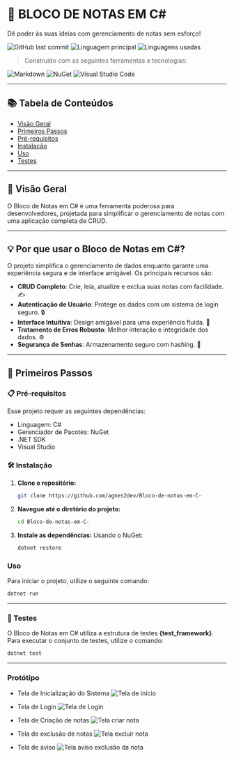 # 📝 BLOCO DE NOTAS EM C#

Dê poder às suas ideias com gerenciamento de notas sem esforço!

![GitHub last commit](https://img.shields.io/github/last-commit/agnes2dev/Bloco?label=%C3%BAltimo%20commit)
![Linguagem principal](https://img.shields.io/badge/C%23-100%25-blue)
![Linguagens usadas](https://img.shields.io/badge/Linguagens-1-blue)

> Construído com as seguintes ferramentas e tecnologias:

![Markdown](https://img.shields.io/badge/Markdown-%23000000.svg?style=flat&logo=markdown&logoColor=white)
![NuGet](https://img.shields.io/badge/NuGet-004880?style=flat&logo=nuget&logoColor=white)
![Visual Studio Code](https://img.shields.io/badge/Visual%20Studio-007ACC?style=flat&logo=visual%20studio%20code&logoColor=white)

---

## 📚 Tabela de Conteúdos
- [Visão Geral](#visão-geral)
- [Primeiros Passos](#primeiros-passos)
- [Pré-requisitos](#pré-requisitos)
- [Instalação](#instalação)
- [Uso](#uso)
- [Testes](#testes)

---

## 🌟 Visão Geral

O Bloco de Notas em C# é uma ferramenta poderosa para desenvolvedores, projetada para simplificar o gerenciamento de notas com uma aplicação completa de CRUD.

---

## 💡 Por que usar o Bloco de Notas em C#?

O projeto simplifica o gerenciamento de dados enquanto garante uma experiência segura e de interface amigável. Os principais recursos são:

- **CRUD Completo**: Crie, leia, atualize e exclua suas notas com facilidade. ✍️
- **Autenticação de Usuário**: Protege os dados com um sistema de login seguro. 🔒
- **Interface Intuitiva**: Design amigável para uma experiência fluida. 🎨
- **Tratamento de Erros Robusto**: Melhor interação e integridade dos dados. ⚙️
- **Segurança de Senhas**: Armazenamento seguro com hashing. 🔑

---

## 🚀 Primeiros Passos

### 📋 Pré-requisitos

Esse projeto requer as seguintes dependências: 

- Linguagem: C# 
- Gerenciador de Pacotes: NuGet 
- .NET SDK 
- Visual Studio 

### 🛠️ Instalação

1. **Clone o repositório:**
   ```bash
   git clone https://github.com/agnes2dev/Bloco-de-notas-em-C-
   ```

2. **Navegue até o diretório do projeto:**
   ```bash
   cd Bloco-de-notas-em-C-
   ```

3. **Instale as dependências:**
   Usando o NuGet:
   ```bash
   dotnet restore
   ```

### Uso

Para iniciar o projeto, utilize o seguinte comando:

```bash
dotnet run
```

---

### 🧪 Testes

O Bloco de Notas em C# utiliza a estrutura de testes **{test_framework}**. Para executar o conjunto de testes, utilize o comando:

```bash
dotnet test
```

---


### Protótipo

- Tela de Inicialização do Sistema
![Tela de início](crud_completo/protótipos/Tela_inicial.png)

- Tela de Login
![Tela de Login](crud_completo/protótipos/Tela_login.png)

- Tela de Criação de notas
![Tela criar nota](crud_completo/protótipos/Tela_criar.png)

- Tela de exclusão de notas
![Tela excluir nota](crud_completo/protótipos/Tela_excluir.png)

- Tela de aviso
![Tela aviso exclusão da nota](crud_completo/protótipos/Tela_aviso.png)



